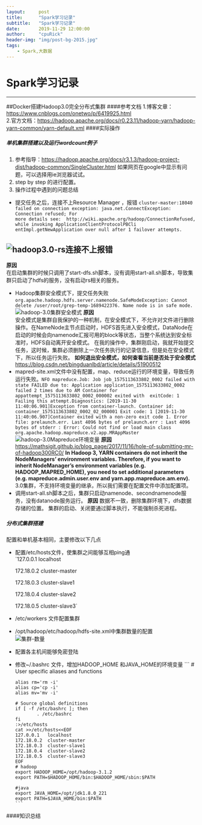 ```yaml
---  
layout:     post  
title:      "Spark学习记录"  
subtitle:   "Spark学习记录"  
date:       2019-11-29 12:00:00 
author:     "cpuRick"  
header-img: "img/post-bg-2015.jpg"  
tags:  
    - Spark,大数据  
---    
```

# Spark学习记录
--------
##Docker搭建Hadoop3.0完全分布式集群
####参考文档
1.博客文章：https://www.cnblogs.com/onetwo/p/6419925.html    
2.官方文档：https://hadoop.apache.org/docs/r0.23.11/hadoop-yarn/hadoop-yarn-common/yarn-default.xml
####实际操作
##### 单机集群搭建以及运行wordcount例子
1. 参考指导：https://hadoop.apache.org/docs/r3.1.3/hadoop-project-dist/hadoop-common/SingleCluster.html
   如果网页在google中显示有问题，可以选择用ie浏览器试试。   
2. step by step 的进行配置。
3. 操作过程中遇到的问题总结
 - 提交任务之后，连接不上Resource Manager ，报错
 ```cluster-master:18040 failed on connection exception: java.net.ConnectException: Connection refused; For                                                                                                                         more details see:  http://wiki.apache.org/hadoop/ConnectionRefused, while invoking ApplicationClientProtocolPBCli                                                                                                                        entImpl.getNewApplication over null after 1 failover attempts. ```

 ![hadoop3.0-rs连接不上报错](../img/gis/spark/hadoop3.0-rs连接不上报错.png)
 ---
 **原因**  
 在启动集群的时候只调用了start-dfs.sh脚本，没有调用start-all.sh脚本，导致集群只启动了hdfs的服务，没有启动rs相关的服务。
 - Hadoop集群安全模式下，提交任务失败 ```org.apache.hadoop.hdfs.server.namenode.SafeModeException: Cannot delete /user/root/grep-temp-1689422376. Name node is in safe mode.```
 ![hadoop-3.0集群安全模式](../img/gis/spark/hadoop-3.0集群安全模式.png)
 **原因**  
 安全模式是集群自我保护的一种机制，在安全模式下，不允许对文件进行删除操作。在NameNode主节点启动时，HDFS首先进入安全模式，DataNode在启动的时候会向namenode汇报可用的block等状态，当整个系统达到安全标准时，HDFS自动离开安全模式。
 在我的操作中，集群刚启动，我就开始提交任务，这时候，集群必须删除上一次任务执行的记录信息，但是处在安全模式下，所以任务运行失败。
 **如何退出安全模式，如何查看当前是否处于安全模式**
 https://blog.csdn.net/bingduanlbd/article/details/51900512
 - mapred-site.xml文件中没有配置，map、reduce运行的环境变量，导致任务运行失败。`NFO mapreduce.Job: Job job_1575113633802_0002 failed with state FAILED due to: Application application_1575113633802_0002 failed 2 times due to AM Container for appattempt_1575113633802_0002_000002 exited with  exitCode: 1
                                                      Failing this attempt.Diagnostics: [2019-11-30 11:40:06.901]Exception from container-launch.
                                                      Container id: container_1575113633802_0002_02_000001
                                                      Exit code: 1
                                                      [2019-11-30 11:40:06.907]Container exited with a non-zero exit code 1. Error file: prelaunch.err.
                                                      Last 4096 bytes of prelaunch.err :
                                                      Last 4096 bytes of stderr :
                                                      Error: Could not find or load main class org.apache.hadoop.mapreduce.v2.app.MRAppMaster`
 ![hadoop-3.0Mapreduce环境变量](../img/gis/spark/hadoop-3.0Mapreduce环境变量.png)
 **原因**   
 https://mathsigit.github.io/blog_page/2017/11/16/hole-of-submitting-mr-of-hadoop300RC0/
 **In Hadoop 3, YARN containers do not inherit the NodeManagers’ environment variables. Therefore, if you want to inherit NodeManager’s environment variables (e.g. HADOOP_MAPRED_HOME), you need to set additional parameters (e.g. mapreduce.admin.user.env and yarn.app.mapreduce.am.env).**
 3.0集群，不支持环境变量的继承，所以我们需要在配置文件中添加配置项。
 - 调用start-all.sh脚本之后，集群只启动namenode、secondnamenode服务，没有datanode服务运行。
 **原因**
 数据不一致，删除集群环境下，dfs数据存储的位置。
 集群的启动、关闭要通过脚本执行，不能强制杀死进程。
 ##### 分布式集群搭建
  配置和单机基本相同，主要修改以下几点
  - 配置/etc/hosts文件，使集群之间能够互相ping通   
      `127.0.0.1   localhost  
      
       172.18.0.2  cluster-master
         
       172.18.0.3  cluster-slave1
       
       172.18.0.4  cluster-slave2
       
       172.18.0.5  cluster-slave3`
   
  - /etc/workers 文件配置集群
  - /opt/hadoop/etc/hadoop/hdfs-site.xml中集群数量的配置   
  ![集群-数量](../img/gis/spark/集群-数量.png)
  - 配置各主机间能够免密登陆
  - 修改~/.bashrc 文件，增加HADOOP_HOME 和JAVA_HOME的环境变量
          ```
        # User specific aliases and functions
        
        alias rm='rm -i'
        alias cp='cp -i'
        alias mv='mv -i'
        
        # Source global definitions
        if [ -f /etc/bashrc ]; then
                . /etc/bashrc
        fi
        :>/etc/hosts
        cat >>/etc/hosts<<EOF
        127.0.0.1   localhost
        172.18.0.2  cluster-master
        172.18.0.3  cluster-slave1
        172.18.0.4  cluster-slave2
        172.18.0.5  cluster-slave3
        EOF
        # hadoop
        export HADOOP_HOME=/opt/hadoop-3.1.2
        export PATH=$HADOOP_HOME/bin:$HADOOP_HOME/sbin:$PATH
        
        #java
        export JAVA_HOME=/opt/jdk1.8.0_221
        export PATH=$JAVA_HOME/bin:$PATH
        ```
  
 
####知识总结